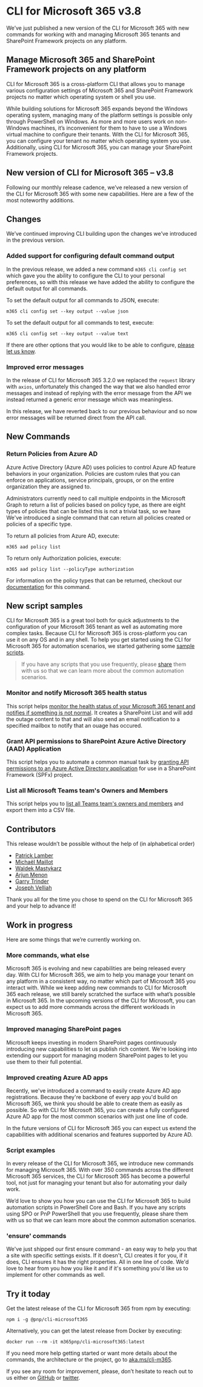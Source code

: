 # CLI for Microsoft 365 v3.8

We’ve just published a new version of the CLI for Microsoft 365 with new commands for working with and managing Microsoft 365 tenants and SharePoint Framework projects on any platform.

## Manage Microsoft 365 and SharePoint Framework projects on any platform

CLI for Microsoft 365 is a cross-platform CLI that allows you to manage various configuration settings of Microsoft 365 and SharePoint Framework projects no matter which operating system or shell you use.
 
While building solutions for Microsoft 365 expands beyond the Windows operating system, managing many of the platform settings is possible only through PowerShell on Windows. As more and more users work on non-Windows machines, it’s inconvenient for them to have to use a Windows virtual machine to configure their tenants. With the CLI for Microsoft 365, you can configure your tenant no matter which operating system you use. Additionally, using CLI for Microsoft 365, you can manage your SharePoint Framework projects.

## New version of CLI for Microsoft 365 – v3.8

Following our monthly release cadence, we’ve released a new version of the CLI for Microsoft 365 with some new capabilities. Here are a few of the most noteworthy additions.

## Changes

We’ve continued improving CLI building upon the changes we’ve introduced in the previous version.

### Added support for configuring default command output

In the previous release, we added a new command `m365 cli config set` which gave you the ability to configure the CLI to your personal preferences, so with this release we have added the ability to configure the default output for all commands.

To set the default output for all commands to JSON, execute:

```
m365 cli config set --key output --value json
```

To set the default output for all commands to test, execute:

```
m365 cli config set --key output --value text
```

If there are other options that you would like to be able to configure, [please let us know](https://github.com/pnp/cli-microsoft365/discussions).

### Improved error messages

In the release of CLI for Microsoft 365 3.2.0 we replaced the `request` library with `axios`, unfortunately this changed the way that we also handled error messages and instead of replying with the error message from the API we instead returned a generic error message which was meaningless.

In this release, we have reverted back to our previous behaviour and so now error messages will be returned direct from the API call.

## New Commands

### Return Policies from Azure AD

Azure Active Directory (Azure AD) uses policies to control Azure AD feature behaviors in your organization. Policies are custom rules that you can enforce on applications, service principals, groups, or on the entire organization they are assigned to.

Administrators currently need to call multiple endpoints in the Microsoft Graph to return a list of policies based on policy type, as there are eight types of policies that can be listed this is not a trivial task, so we have We've introduced a single command that can return all policies created or policies of a specific type.

To return all policies from Azure AD, execute:

```
m365 aad policy list
```

To return only Authorization policies, execute:

```
m365 aad policy list --policyType authorization
```

For information on the policy types that can be returned, checkout our [documentation](https://pnp.github.io/cli-microsoft365/cmd/aad/policy/policy-list/) for this command.

## New script samples

CLI for Microsoft 365 is a great tool both for quick adjustments to the configuration of your Microsoft 365 tenant as well as automating more complex tasks. Because CLI for Microsoft 365 is cross-platform you can use it on any OS and in any shell. To help you get started using the CLI for Microsoft 365 for automation scenarios, we started gathering some [sample scripts](https://pnp.github.io/cli-microsoft365/sample-scripts/).

> If you have any scripts that you use frequently, please [share](https://github.com/pnp/cli-microsoft365/issues) them with us so that we can learn more about the common automation scenarios.

### Monitor and notify Microsoft 365 health status

This script helps [monitor the health status of your Microsoft 365 tenant and notifies if something is not normal](https://pnp.github.io/cli-microsoft365/sample-scripts/tenant/tenant-monitor-notify-healthstatus/). It creates a SharePoint List and will add the outage content to that and will also send an email notification to a specified mailbox to notify that an ouage has occured.

### Grant API permissions to SharePoint Azure Active Directory (AAD) Application

This script helps you to automate a common manual task by [granting API permissions to an Azure Active Directory application](https://pnp.github.io/cli-microsoft365/sample-scripts/spo/grant-api-permissions-aad/) for use in a SharePoint Framework (SPFx) project.

### List all Microsoft Teams team's Owners and Members

This script helps you to [list all Teams team's owners and members](https://pnp.github.io/cli-microsoft365/sample-scripts/teams/list-teams-owners-and-members/) and export them into a CSV file.

## Contributors

This release wouldn’t be possible without the help of (in alphabetical order) 

 - [Patrick Lamber](https://github.com/plamber)
 - [Michaël Maillot](https://github.com/michaelmaillot)
 - [Waldek Mastykarz](https://github.com/waldekmastykarz)
 - [Arjun Menon](https://github.com/arjunumenon)
 - [Garry Trinder](https://github.com/garrytrinder/)
 - [Joseph Velliah](https://github.com/sprider)
 
Thank you all for the time you chose to spend on the CLI for Microsoft 365 and your help to advance it!

## Work in progress

Here are some things that we’re currently working on.

### More commands, what else

Microsoft 365 is evolving and new capabilities are being released every day. With CLI for Microsoft 365, we aim to help you manage your tenant on any platform in a consistent way, no matter which part of Microsoft 365 you interact with. While we keep adding new commands to CLI for Microsoft 365 each release, we still barely scratched the surface with what’s possible in Microsoft 365. In the upcoming versions of the CLI for Microsoft, you can expect us to add more commands across the different workloads in Microsoft 365.
 
### Improved managing SharePoint pages

Microsoft keeps investing in modern SharePoint pages continuously introducing new capabilities to let us publish rich content. We're looking into extending our support for managing modern SharePoint pages to let you use them to their full potential.
 
### Improved creating Azure AD apps

Recently, we've introduced a command to easily create Azure AD app registrations. Because they're backbone of every app you'd build on Microsoft 365, we think you should be able to create them as easily as possible. So with CLI for Microsoft 365, you can create a fully configured Azure AD app for the most common scenarios with just one line of code.
 
In the future versions of CLI for Microsoft 365 you can expect us extend the capabilities with additional scenarios and features supported by Azure AD.
 
### Script examples

In every release of the CLI for Microsoft 365, we introduce new commands for managing Microsoft 365. With over 350 commands across the different Microsoft 365 services, the CLI for Microsoft 365 has become a powerful tool, not just for managing your tenant but also for automating your daily work.

We’d love to show you how you can use the CLI for Microsoft 365 to build automation scripts in PowerShell Core and Bash. If you have any scripts using SPO or PnP PowerShell that you use frequently, please share them with us so that we can learn more about the common automation scenarios.
 
### 'ensure' commands

We've just shipped our first ensure command - an easy way to help you that a site with specific settings exists. If it doesn't, CLI creates it for you, if it does, CLI ensures it has the right properties. All in one line of code. We'd love to hear from you how you like it and if it's something you'd like us to implement for other commands as well.

## Try it today

Get the latest release of the CLI for Microsoft 365 from npm by executing:

`npm i -g @pnp/cli-microsoft365`

Alternatively, you can get the latest release from Docker by executing:

`docker run --rm -it m365pnp/cli-microsoft365:latest`

If you need more help getting started or want more details about the commands, the architecture or the project, go to [aka.ms/cli-m365](aka.ms/cli-m365). 

If you see any room for improvement, please, don’t hesitate to reach out to us either on [GitHub](https://github.com/pnp/cli-microsoft365) or [twitter](https://twitter.com/climicrosoft365).